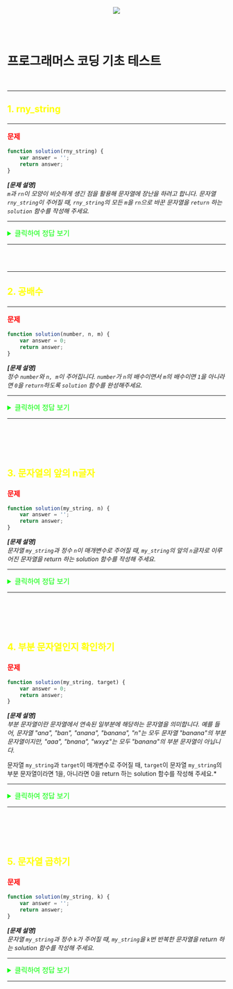 <p align="center">
  <img src="https://file.newswire.co.kr/data/datafile2/thumb_640/2022/07/1994211446_20220703180818_7260737807.jpg">
</p>
</br></br>

# 프로그래머스 코딩 기초 테스트

</br>

---
## <p style="color:yellow;">1. rny_string</p>
---
**<p style="color:red; font-size:16px;">문제</p>**

```javascript
function solution(rny_string) {
    var answer = '';
    return answer;
}
```

__*[문제 설명]*__</br>
*`m`과 `rn`이 모양이 비슷하게 생긴 점을 활용해 문자열에 장난을 하려고 합니다. 문자열 `rny_string`이 주어질 때, `rny_string`의 모든 `m`을 `rn`으로 바꾼 문자열을 `return` 하는 `solution` 함수를 작성해 주세요.*</br>

---

<details>
<summary style="color:lime; font-size:16px;">클릭하여 정답 보기</summary>
<div markdown="1"></br>

```javascript
//solution은 rny_string 라는 변수를 가진 함수로 정의
function solution(rny_string) {
    
    //replaceAll 메서드를 사용해 변수 rny_string의 모든 'm' 이라는 문자열을 'rn'으로 변환하고 answer에 저장
    let answer = rny_string.replaceAll( 'm' , 'rn' )
    
//answer를 반환
return answer;
}
```
**<span style="font-size:20px; color:tomato">🧐 공부한 것 정리</span>**

>`replaceAll()` 메서드는 pattern의 모든 일치 항목이 replacement로 대체된 새 문자열을 반환합니다. pattern은 문자열 또는 RegExp일 수 있으며 replacement는 각 일치 항목에 대해 호출되는 문자열 또는 함수일 수 있습니다. 원래 문자열은 변경되지 않습니다.

>문법
`string.replaceAll(pattern, replacement)`

>처음에 `replace` 사용했지만 'mm'처럼 연속되는 문자열에 대한 반환을 한번밖에 못해서 결국 검색을 통해 `replaceAll`이라는 메서드가 있다는 것을 알게 되었다.


</div>
</details>


---

</br></br>

---
## <p style="color:yellow;">2. 공배수</p>
---

**<p style="color:red; font-size:16px;">문제</p>**

```javascript
function solution(number, n, m) {
    var answer = 0;
    return answer;
}
```

__*[문제 설명]*__</br>
*정수 `number`와 `n, m`이 주어집니다. `number`가 `n`의 배수이면서 `m`의 배수이면 `1`을 아니라면 `0`을 `return`하도록 `solution` 함수를 완성해주세요.*

---

<details>
<summary style="color:lime; font-size:16px;">클릭하여 정답 보기</summary>
<div markdown="1">

```javascript
//함수 solution은 정수 'number, n, m' 변수를 받는다
function solution(number, n, m) {
    
    //조건문으로 number를 n 과 m으로 나누었을 때 두 조건이 모두 나머지가 0이라면
    if (number % n === 0 && number % m === 0) {
        // answer = 0로 반환
        return answer = 1;
    } else {
        //나머지가 1이 아니라면 1을 반환
        return answer = 0;
    }
}
```
**<span style="font-size:20px; color:tomato">🧐 공부한 것 정리</span>**

>`||`과 `&&` 연산자를 정확하게 몰라 ||로 풀었는데 찾아보니 잘못된 풀이였다

>`||연산자`는 둘중 하나가 참이라면 true를 반환하고
`&&연산자`는 모든 조건이 참이여야 true를 반환한다

>또 문제를 반대로 나머지가 1이라면 0 그렇지 않다면 1을 출력하도록 반대로 작성했었다


</div>
</details>


---
</br></br>
---

## <p style="color:yellow;">3. 문자열의 앞의 n글자</p>

**<p style="color:red; font-size:16px;">문제</p>**

```javascript
function solution(my_string, n) {
    var answer = '';
    return answer;
}
```

__*[문제 설명]*__</br>
*문자열 `my_string`과 정수 `n`이 매개변수로 주어질 때, `my_string`의 앞의 `n`글자로 이루어진 문자열을 return 하는 solution 함수를 작성해 주세요.*

---

<details>
<summary style="color:lime; font-size:16px;">클릭하여 정답 보기</summary>
<div markdown="1"></br>

```javascript
//함수 solution은 문자열 my_string, 정수 n을 매개변수로 받는다
function solution(my_string, n) {
    //substring 메서드를 사용해 종료 인덱스를 n으로 할당
    let answer = my_string.substring(0,n);
    return answer;
}
```
**<span style="font-size:20px; color:tomato">🧐 공부한 것 정리</span>**
>`substring()` 메서드는 시작 인덱스로 부터 종료 인덱스 전까지의 문자열을 반환하는 메서드

>`substring` 메서드
  >>문법: `string.substring(startIndex, length)`

>그 외 `substr`, `slice` 도 함께 알아보았다
>>`substr` 메서드는 `substring` 메서드와 비슷하지만 `startIndex` 가 음수라면 `역순으로 카운트`를 하고 반면 `substring` 는 `음수는 0으로 취급`한다</br></br>
`slice` 메서드는 문자열의 뒤에서 부터 카운트 한다




</div>
</details>


------
</br></br>
---
## <p style="color:yellow;">4. 부분 문자열인지 확인하기</p>

**<p style="color:red; font-size:16px;">문제</p>**

```javascript
function solution(my_string, target) {
    var answer = 0;
    return answer;
}
```

__*[문제 설명]*__</br>
*부분 문자열이란 문자열에서 연속된 일부분에 해당하는 문자열을 의미합니다. 예를 들어, 문자열 "ana", "ban", "anana", "banana", "n"는 모두 문자열 "banana"의 부분 문자열이지만, "aaa", "bnana", "wxyz"는 모두 "banana"의 부분 문자열이 아닙니다.*

문자열 `my_string`과 `target`이 매개변수로 주어질 때, `target`이 문자열 `my_string`의 부분 문자열이라면 1을, 아니라면 0을 return 하는 solution 함수를 작성해 주세요.*

---

<details>
<summary style="color:lime; font-size:16px;">클릭하여 정답 보기</summary>
<div markdown="1"></br>

```javascript
//solution 은 my_string, target을 매개변수로 받는다
function solution(my_string, target) {
    //조건문을 사용해서 my_string 이 target 을 포함하면
    if (my_string.includes(target)) {
        //answer 는 1을 반환
        return answer = 1;
    //target 을 포함하지 않는다면,
    } else {
        //answer 0을 반환
        return answer = 0;
    }
}
```
**<span style="font-size:20px; color:tomato">🧐 공부한 것 정리</span>**
>`.includes()`는  메서드는 `하나의 문자열이 다른 문자열에 포함되어 있는지를 판별`하고, 결과를 true 또는 false 로 반환합니다. 검색 시 대소문자를 구분합니다.


</div>
</details>


---
</br></br>
---

## <p style="color:yellow;">5. 문자열 곱하기</p>

**<p style="color:red; font-size:16px;">문제</p>**

```javascript
function solution(my_string, k) {
    var answer = '';
    return answer;
}
```

__*[문제 설명]*__</br>
*문자열 `my_string`과 정수 `k`가 주어질 때, `my_string`을 `k`번 반복한 문자열을 return 하는 solution 함수를 작성해 주세요.*

---

<details>
<summary style="color:lime; font-size:16px;">클릭하여 정답 보기</summary>
<div markdown="1"></br>

```javascript
//solution 함수는 my_srting, k 매개변수를 받는다
function solution(my_string, k) {
    //my_string 문자열에 k를 곱한 값을 answer에 저장
    let answer = my_string.repeat(k);
    //answer 를 반환
    return answer;
}
```
**<span style="font-size:20px; color:tomato">🧐 공부한 것 정리</span>**
>`repeat()` 메서드는 문자열을 `주어진 횟수만큼 반복`해 붙인 새로운 문자열을 반환합니다.

</div>
</details>


---